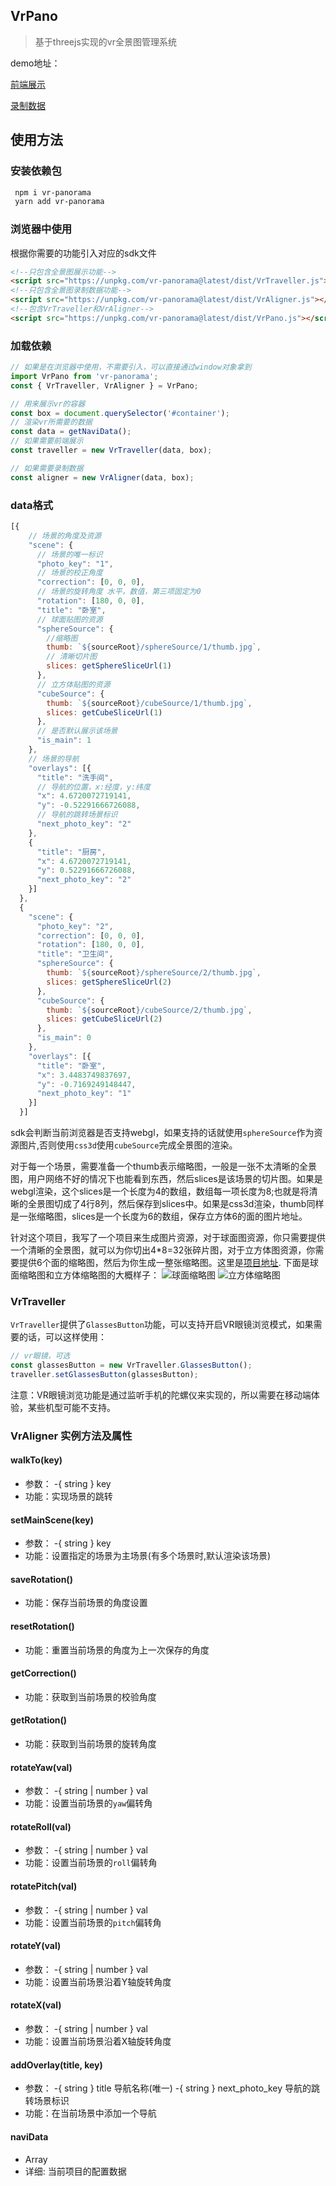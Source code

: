 ## VrPano
> 基于threejs实现的vr全景图管理系统


demo地址：

[前端展示](http://jsrun.net/gigKp/embedded/all/light/)

[录制数据](http://jsrun.net/figKp/embedded/all/light/)

## 使用方法

### 安装依赖包
```bash
 npm i vr-panorama
 yarn add vr-panorama
```

### 浏览器中使用
根据你需要的功能引入对应的sdk文件
```html
<!--只包含全景图展示功能-->
<script src="https://unpkg.com/vr-panorama@latest/dist/VrTraveller.js"></script>
<!--只包含全景图录制数据功能-->
<script src="https://unpkg.com/vr-panorama@latest/dist/VrAligner.js"></script>
<!--包含VrTraveller和VrAligner-->
<script src="https://unpkg.com/vr-panorama@latest/dist/VrPano.js"></script>
```

### 加载依赖
```js
// 如果是在浏览器中使用，不需要引入，可以直接通过window对象拿到
import VrPano from 'vr-panorama';
const { VrTraveller, VrAligner } = VrPano;

// 用来展示vr的容器
const box = document.querySelector('#container');
// 渲染vr所需要的数据
const data = getNaviData();
// 如果需要前端展示
const traveller = new VrTraveller(data, box);

// 如果需要录制数据
const aligner = new VrAligner(data, box);

```
### data格式

```js
[{
    // 场景的角度及资源
    "scene": {
      // 场景的唯一标识
      "photo_key": "1",
      // 场景的校正角度
      "correction": [0, 0, 0],
      // 场景的旋转角度 水平，数值，第三项固定为0
      "rotation": [180, 0, 0],
      "title": "卧室",
      // 球面贴图的资源
      "sphereSource": {
        //缩略图
        thumb: `${sourceRoot}/sphereSource/1/thumb.jpg`,
        // 清晰切片图
        slices: getSphereSliceUrl(1)
      },
      // 立方体贴图的资源
      "cubeSource": {
        thumb: `${sourceRoot}/cubeSource/1/thumb.jpg`,
        slices: getCubeSliceUrl(1)
      },
      // 是否默认展示该场景
      "is_main": 1
    },
    // 场景的导航
    "overlays": [{
      "title": "洗手间",
      // 导航的位置，x:经度，y:纬度
      "x": 4.6720072719141,
      "y": -0.52291666726088,
      // 导航的跳转场景标识
      "next_photo_key": "2"
    },
    {
      "title": "厨房",
      "x": 4.6720072719141,
      "y": 0.52291666726088,
      "next_photo_key": "2"
    }]
  },
  {
    "scene": {
      "photo_key": "2",
      "correction": [0, 0, 0],
      "rotation": [180, 0, 0],
      "title": "卫生间",
      "sphereSource": {
        thumb: `${sourceRoot}/sphereSource/2/thumb.jpg`,
        slices: getSphereSliceUrl(2)
      },
      "cubeSource": {
        thumb: `${sourceRoot}/cubeSource/2/thumb.jpg`,
        slices: getCubeSliceUrl(2)
      },
      "is_main": 0
    },
    "overlays": [{
      "title": "卧室",
      "x": 3.4483749837697,
      "y": -0.7169249148447,
      "next_photo_key": "1"
    }]
  }]
```

sdk会判断当前浏览器是否支持webgl，如果支持的话就使用`sphereSource`作为资源图片,否则使用`css3d`使用`cubeSource`完成全景图的渲染。

对于每一个场景，需要准备一个thumb表示缩略图，一般是一张不太清晰的全景图，用户网络不好的情况下也能看到东西，然后slices是该场景的切片图。如果是webgl渲染，这个slices是一个长度为4的数组，数组每一项长度为8;也就是将清晰的全景图切成了4行8列，然后保存到slices中。如果是css3d渲染，thumb同样是一张缩略图，slices是一个长度为6的数组，保存立方体6的面的图片地址。

针对这个项目，我写了一个项目来生成图片资源，对于球面图资源，你只需要提供一个清晰的全景图，就可以为你切出4*8=32张碎片图，对于立方体图资源，你需要提供6个面的缩略图，然后为你生成一整张缩略图。这里是[项目地址](https://github.com/fightingm/vrsources).
下面是球面缩略图和立方体缩略图的大概样子：
![球面缩略图](./assets/sphereSource/1/thumb.jpg)
![立方体缩略图](./assets/cubeSource/1/thumb.jpg)

### VrTraveller

`VrTraveller`提供了`GlassesButton`功能，可以支持开启VR眼镜浏览模式，如果需要的话，可以这样使用：
```js
// vr眼镜，可选
const glassesButton = new VrTraveller.GlassesButton();
traveller.setGlassesButton(glassesButton);
```
注意：VR眼镜浏览功能是通过监听手机的陀螺仪来实现的，所以需要在移动端体验，某些机型可能不支持。

### VrAligner 实例方法及属性

#### walkTo(key)

- 参数：
    -{ string } key
- 功能：实现场景的跳转

#### setMainScene(key)

- 参数：
    -{ string } key
- 功能：设置指定的场景为主场景(有多个场景时,默认渲染该场景)

#### saveRotation()

- 功能：保存当前场景的角度设置

#### resetRotation()

- 功能：重置当前场景的角度为上一次保存的角度

#### getCorrection()

- 功能：获取到当前场景的校验角度

#### getRotation()

- 功能：获取到当前场景的旋转角度

#### rotateYaw(val)

- 参数：
    -{ string | number } val
- 功能：设置当前场景的`yaw`偏转角

#### rotateRoll(val)

- 参数：
    -{ string | number } val
- 功能：设置当前场景的`roll`偏转角

#### rotatePitch(val)

- 参数：
    -{ string | number } val
- 功能：设置当前场景的`pitch`偏转角

#### rotateY(val)

- 参数：
    -{ string | number } val
- 功能：设置当前场景沿着Y轴旋转角度

#### rotateX(val)

- 参数：
    -{ string | number } val
- 功能：设置当前场景沿着X轴旋转角度

#### addOverlay(title, key)

- 参数：
    -{ string } title 导航名称(唯一)
    -{ string } next_photo_key 导航的跳转场景标识
- 功能：在当前场景中添加一个导航

#### naviData

- Array
- 详细: 当前项目的配置数据


